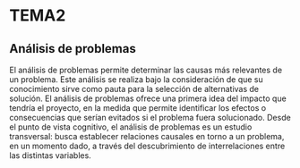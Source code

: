 # TEMA2
## Análisis de problemas
El análisis de problemas permite determinar las causas más relevantes de un problema. Este análisis se realiza bajo la consideración de que su conocimiento sirve como pauta para la selección de alternativas de solución. 
El análisis de problemas ofrece una primera idea del impacto que tendría el proyecto, en la medida que permite identificar los efectos o consecuencias que serían evitados si el problema fuera solucionado. Desde el punto de vista cognitivo, el análisis de problemas es un estudio transversal: busca establecer relaciones causales en torno a un problema, en un momento dado, a través del descubrimiento de interrelaciones entre las distintas variables.
